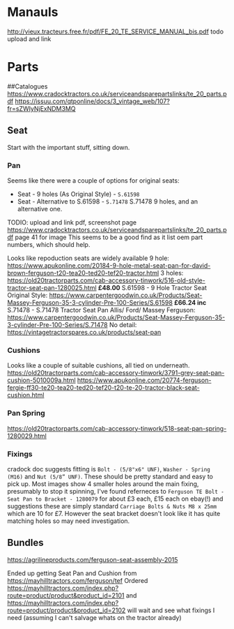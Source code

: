 # Manauls
http://vieux.tracteurs.free.fr/pdf/FE_20_TE_SERVICE_MANUAL_bis.pdf todo upload and link


# Parts

##Catalogues
https://www.cradocktractors.co.uk/serviceandsparepartslinks/te_20_parts.pdf
https://issuu.com/qtponline/docs/3_vintage_web/107?fr=sZWIyNjExNDM3MQ

## Seat
Start with the important stuff, sitting down.

### Pan
Seems like there were a couple of options for original seats:
- Seat - 9 holes (As Original Style) - `S.61598`
- Seat - Alternative to S.61598 - `S.71478`
S.71478
9 holes, and an alternative one.

TODIO: upload and link pdf, screenshot page
https://www.cradocktractors.co.uk/serviceandsparepartslinks/te_20_parts.pdf page 41 for image
This seems to be a good find as it list oem part numbers, which should help.

Looks like repoduction seats are widely available
9 hole: https://www.apukonline.com/20184-9-hole-metal-seat-pan-for-david-brown-ferguson-t20-tea20-ted20-tef20-tractor.html
3 holes: https://old20tractorparts.com/cab-accessory-tinwork/516-old-style-tractor-seat-pan-1280025.html **£48.00**
S.61598 - 9 Hole Tractor Seat Original Style: https://www.carpentergoodwin.co.uk/Products/Seat-Massey-Ferguson-35-3-cylinder-Pre-100-Series/S.61598 **£66.24 inc**
S.71478 - S.71478 Tractor Seat Pan Allis/ Ford/ Massey Ferguson: https://www.carpentergoodwin.co.uk/Products/Seat-Massey-Ferguson-35-3-cylinder-Pre-100-Series/S.71478
No detail: https://vintagetractorspares.co.uk/products/seat-pan

### Cushions
Looks like a couple of suitable cushions, all tied on underneath.
https://old20tractorparts.com/cab-accessory-tinwork/3791-grey-seat-pan-cushion-5010009a.html
https://www.apukonline.com/20774-ferguson-fergie-ff30-te20-tea20-ted20-tef20-t20-te-20-tractor-black-seat-cushion.html

### Pan Spring
https://old20tractorparts.com/cab-accessory-tinwork/518-seat-pan-spring-1280029.html

### Fixings
cradock doc suggests fitting is `Bolt - (5/8"x6" UNF)`, `Washer - Spring (M16)` and `Nut (5/8” UNF)`. These should be pretty standard and easy to pick up.
Most images show 4 smaller holes around the main fixing, presumably to stop it spinning, I've found referneces to `Ferguson TE Bolt - Seat Pan to Bracket - 1280079` for about £3 each, £15 each on ebay(!) and suggestions these are simply standard `Carriage Bolts & Nuts M8 x 25mm` which are 10 for £7.
However the seat bracket doesn't look like it has quite matching holes so may need investigation.

## Bundles
https://agrilineproducts.com/ferguson-seat-assembly-2015

Ended up getting Seat Pan and Cushion from https://mayhilltractors.com/ferguson/tef
Ordered https://mayhilltractors.com/index.php?route=product/product&product_id=2101 and https://mayhilltractors.com/index.php?route=product/product&product_id=2102
will wait and see what fixings I need (assuming I can't salvage whats on the tractor already)

